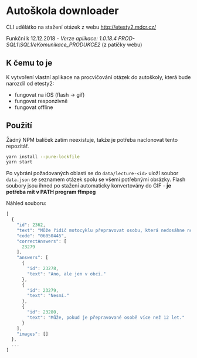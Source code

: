 # Autoškola downloader

CLI udělátko na stažení otázek z webu http://etesty2.mdcr.cz/

Funkční k 12.12.2018 - _Verze aplikace: 1.0.18.4 PROD-SQL1\SQL1/eKomunikace_PRODUKCE2_ (z patičky webu)

## K čemu to je
K vytvoření vlastní aplikace na procvičování otázek do autoškoly, která bude narozdíl od etesty2:
- fungovat na iOS (flash -> gif)
- fungovat responzivně
- fungovat offline

## Použití
Žádný NPM balíček zatím neexistuje, takže je potřeba naclonovat tento repozitář.

```bash
yarn install --pure-lockfile
yarn start
```

Po vybrání požadovaných oblastí se do `data/lecture-<id>` uloží soubor `data.json` se seznamem otázek spolu se všemi potřebnými obrázky. Flash soubory jsou ihned po stažení automaticky konvertovány do GIF - **je potřeba mít v PATH program ffmpeg**

Náhled souboru:
```js
[
  {
    "id": 2362,
    "text": "Může řidič motocyklu přepravovat osobu, která nedosáhne nohama na stupačky?",
    "code": "06050445",
    "correctAnswers": [
      23279
    ],
    "answers": [
      {
        "id": 23278,
        "text": "Ano, ale jen v obci."
      },
      {
        "id": 23279,
        "text": "Nesmí."
      },
      {
        "id": 23280,
        "text": "Může, pokud je přepravované osobě více než 12 let."
      }
    ],
    "images": []
  },
  ...
]
```
